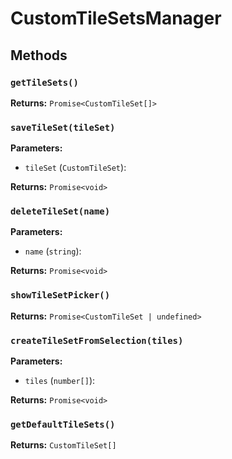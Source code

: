 # CustomTileSetsManager

## Methods

### `getTileSets()`

**Returns:** `Promise<CustomTileSet[]>`

### `saveTileSet(tileSet)`

**Parameters:**

- `tileSet` (`CustomTileSet`): 

**Returns:** `Promise<void>`

### `deleteTileSet(name)`

**Parameters:**

- `name` (`string`): 

**Returns:** `Promise<void>`

### `showTileSetPicker()`

**Returns:** `Promise<CustomTileSet | undefined>`

### `createTileSetFromSelection(tiles)`

**Parameters:**

- `tiles` (`number[]`): 

**Returns:** `Promise<void>`

### `getDefaultTileSets()`

**Returns:** `CustomTileSet[]`

